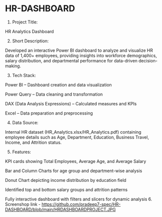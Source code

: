 # HR-DASHBOARD
1. Project Title:

HR Analytics Dashboard

2. Short Description:

Developed an interactive Power BI dashboard to analyze and visualize HR data of 1,400+ employees, providing insights into workforce demographics, salary distribution, and departmental performance for data-driven decision-making.

3. Tech Stack:

Power BI – Dashboard creation and data visualization

Power Query – Data cleaning and transformation

DAX (Data Analysis Expressions) – Calculated measures and KPIs

Excel – Data preparation and preprocessing

4. Data Source:

Internal HR dataset (HR_Analytics.xlsx/HR_Analytics.pdf) containing employee details such as Age, Department, Education, Business Travel, Income, and Attrition status.

5. Features:

KPI cards showing Total Employees, Average Age, and Average Salary

Bar and Column Charts for age group and department-wise analysis

Donut Chart depicting income distribution by education field

Identified top and bottom salary groups and attrition patterns

Fully interactive dashboard with filters and slicers for dynamic analysis 
6. Screenshop link -
https://github.com/pradeep7-spec/HR-DASHBOARD/blob/main/HRDASHBOARDPROJECT.JPG
